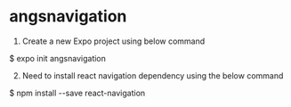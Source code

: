 # angsnavigation

1. Create a new Expo project using below command

$ expo init angsnavigation

2. Need to install react navigation dependency using the below command

$ npm install --save react-navigation
